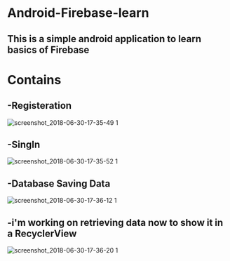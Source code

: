 # Android-Firebase-learn
## This is a simple android application to learn basics of Firebase
# Contains
## -Registeration
![screenshot_2018-06-30-17-35-49 1](https://user-images.githubusercontent.com/25430207/42126721-670273b2-7c8c-11e8-8cfc-227d493c65d0.png)
## -SingIn
![screenshot_2018-06-30-17-35-52 1](https://user-images.githubusercontent.com/25430207/42126729-7f208b32-7c8c-11e8-8461-40201c6ce316.png)
## -Database Saving Data
![screenshot_2018-06-30-17-36-12 1](https://user-images.githubusercontent.com/25430207/42126733-8fedb82c-7c8c-11e8-9907-618fd1fa3e3c.png)
## -i'm working on retrieving data now to show it in a RecyclerView
![screenshot_2018-06-30-17-36-20 1](https://user-images.githubusercontent.com/25430207/42126739-9a851460-7c8c-11e8-91c8-ef1b0bb43c95.png)
